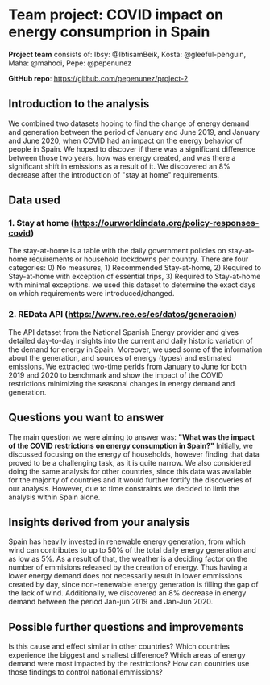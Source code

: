 # Team project: COVID impact on energy consumprion in Spain

**Project team** consists of:
Ibsy: @IbtisamBeik,
Kosta: @gleeful-penguin,
Maha: @mahooi,
Pepe: @pepenunez

**GitHub repo**: https://github.com/pepenunez/project-2


## Introduction to the analysis
We combined two datasets hoping to find the change of energy demand and generation between the period of January and June 2019, and January and June 2020, when COVID had an impact on the energy behavior of people in Spain. We hoped to discover if there was a significant difference between those two years, how was energy created, and was there a significant shift in emissions as a result of it. We discovered an 8% decrease after the introduction of "stay at home" requirements.


## Data used

   ### 1. Stay at home (https://ourworldindata.org/policy-responses-covid)
The stay-at-home is a table with the daily government policies on stay-at-home requirements or household lockdowns per country. There are four categories: 0) No measures, 1) Recommended Stay-at-home, 2) Required to Stay-at-home with exception of essential trips, 3) Required to Stay-at-home with minimal exceptions. we used this dataset to determine the exact days on which requirements were introduced/changed. 

   ### 2. REData API (https://www.ree.es/es/datos/generacion)
The API dataset from the National Spanish Energy provider and gives detailed day-to-day insights into the current and daily historic variation of the demand for energy in Spain. Moreover, we used some of the information about the generation, and sources of energy (types) and estimated emissions. We extracted two-time perids from January to June for both 2019 and 2020 to benchmark and show the impact of the COVID restrictions minimizing the seasonal changes in energy demand and generation.


## Questions you want to answer
The main question we were aiming to answer was: **"What was the impact of the COVID restrictions on energy consumption in Spain?"** Initially, we discussed focusing on the energy of households, however finding that data proved to be a challenging task, as it is quite narrow. We also considered doing the same analysis for other countries, since this data was available for the majority of countries and it would further fortify the discoveries of our analysis. However, due to time constraints we decided to limit the analysis within Spain alone.


## Insights derived from your analysis
Spain has heavily invested in renewable energy generation, from which wind can contributes to up to 50% of the total daily energy generation and as low as 5%. As a result of that, the weather is a deciding factor on the number of emmisions released by the creation of energy. Thus having a lower energy demand does not necessarily result in lower emmissions created by day, since non-renewable energy generation is filling the gap of the lack of wind. Additionally, we discovered an 8% decrease in energy demand between the period Jan-jun 2019 and Jan-Jun 2020.


## Possible further questions and improvements
Is this cause and effect similar in other countries? 
Which countries experience the biggest and smallest difference? 
Which areas of energy demand were most impacted by the restrictions?
How can countries use those findings to control national emmissions?
